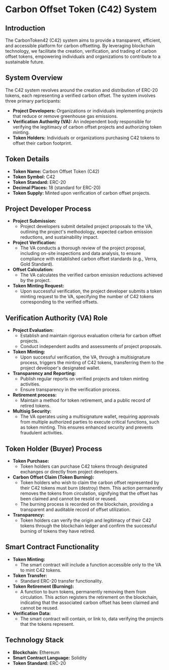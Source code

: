 # Carbon Offset Token (C42) System

## Introduction

The CarbonToken42  (C42) system aims to provide a transparent, efficient, and accessible platform for carbon offsetting. By leveraging blockchain technology, we facilitate the creation, verification, and trading of carbon offset tokens, empowering individuals and organizations to contribute to a sustainable future.

## System Overview

The C42 system revolves around the creation and distribution of ERC-20 tokens, each representing a verified carbon offset. The system involves three primary participants:

* **Project Developers:** Organizations or individuals implementing projects that reduce or remove greenhouse gas emissions.
* **Verification Authority (VA):** An independent body responsible for verifying the legitimacy of carbon offset projects and authorizing token minting.
* **Token Holders:** Individuals or organizations purchasing C42 tokens to offset their carbon footprint.

## Token Details

* **Token Name:** Carbon Offset Token (C42)
* **Token Symbol:** C42
* **Token Standard:** ERC-20
* **Decimal Places:** 18 (standard for ERC-20)
* **Token Supply:** Minted upon verification of carbon offset projects.

## Project Developer Process

* **Project Submission:**
    * Project developers submit detailed project proposals to the VA, outlining the project's methodology, expected carbon emission reductions, and sustainability impact.
* **Project Verification:**
    * The VA conducts a thorough review of the project proposal, including on-site inspections and data analysis, to ensure compliance with established carbon offset standards (e.g., Verra, Gold Standard).
* **Offset Calculation:**
    * The VA calculates the verified carbon emission reductions achieved by the project.
* **Token Minting Request:**
    * Upon successful verification, the project developer submits a token minting request to the VA, specifying the number of C42 tokens corresponding to the verified offsets.

## Verification Authority (VA) Role

* **Project Evaluation:**
    * Establish and maintain rigorous evaluation criteria for carbon offset projects.
    * Conduct independent audits and assessments of project proposals.
* **Token Minting:**
    * Upon successful verification, the VA, through a multisignature process, triggers the minting of C42 tokens, transferring them to the project developer's designated wallet.
* **Transparency and Reporting:**
    * Publish regular reports on verified projects and token minting activities.
    * Ensure transparency in the verification process.
* **Retirement process:**
    * Maintain a method for token retirement, and a public record of retired tokens.
* **Multisig Security:**
    * The VA operates using a multisignature wallet, requiring approvals from multiple authorized parties to execute critical functions, such as token minting. This ensures enhanced security and prevents fraudulent activities.

## Token Holder (Buyer) Process

* **Token Purchase:**
    * Token holders can purchase C42 tokens through designated exchanges or directly from project developers.
* **Carbon Offset Claim (Token Burning):**
    * Token holders who wish to claim the carbon offset represented by their C42 tokens must burn (destroy) them. This action permanently removes the tokens from circulation, signifying that the offset has been claimed and cannot be resold or reused.
    * The burning process is recorded on the blockchain, providing a transparent and auditable record of offset utilization.
* **Transparency:**
    * Token holders can verify the origin and legitimacy of their C42 tokens through the blockchain ledger and confirm the successful burning of tokens they have retired.

## Smart Contract Functionality

* **Token Minting:**
    * The smart contract will include a function accessible only to the VA to mint C42 tokens.
* **Token Transfer:**
    * Standard ERC-20 transfer functionality.
* **Token Retirement (Burning):**
    * A function to burn tokens, permanently removing them from circulation. This action registers the retirement on the blockchain, indicating that the associated carbon offset has been claimed and cannot be reused.
* **Verification Data:**
    * The smart contract will contain, or link to, data verifying the projects that the tokens represent.

## Technology Stack

* **Blockchain:** Ethereum
* **Smart Contract Language:** Solidity
* **Token Standard:** ERC-20
